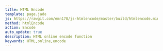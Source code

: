 ```yaml
---
title: HTML Encode
template: page.jade
js: https://rawgit.com/emn178/js-htmlencode/master/build/htmlencode.min.js
method: htmlEncode
action: Encode
auto_update: true
description: HTML online encode function
keywords: HTML,online,encode
---
```


